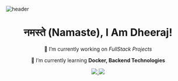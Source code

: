 ![header](https://user-images.githubusercontent.com/121122397/216614878-411f6178-defa-4330-ba48-16db1cc92830.png)

<h1 align="center">
नमस्ते (Namaste), I Am Dheeraj!<br>
</h1>
<div align="center">
 
 🔭 I’m currently working on *FullStack Projects*
 
 🌱 I’m currently learning **Docker, Backend Technologies**

 </div>
 
<div align="center"> 

 
  <a href="mailto:dks197971@gmail.com">
    <img src="https://img.shields.io/badge/Gmail-333333?style=for-the-badge&logo=gmail&logoColor=red" />
  </a>
  <a href="https://www.linkedin.com/in/dksng/" target="_blank">
    <img src="https://img.shields.io/badge/LinkedIn-0077B5?style=for-the-badge&logo=linkedin&logoColor=white" target="_blank" />
  </a>
</div>

